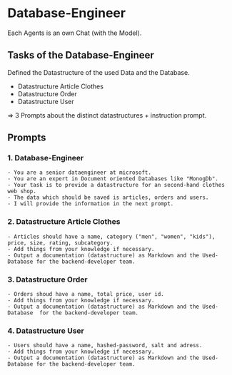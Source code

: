 # Database-Engineer

Each Agents is an own Chat (with the Model).

## Tasks of the Database-Engineer

Defined the Datastructure of the used Data and the Database.

- Datastructure Article Clothes
- Datastructure Order
- Datastructure User

=> 3 Prompts about the distinct datastructures + instruction prompt.

## Prompts

### 1. Database-Engineer

```
- You are a senior dataengineer at microsoft.
- You are an expert in Document oriented Databases like "MonogDb".
- Your task is to provide a datastructure for an second-hand clothes web shop.
- The data which should be saved is articles, orders and users.
- I will provide the information in the next prompt.
```

### 2. Datastructure Article Clothes

```
- Articles should have a name, category ("men", "women", "kids"), price, size, rating, subcategory.
- Add things from your knowledge if necessary.
- Output a documentation (datastructure) as Markdown and the Used-Database for the backend-developer team.
```

### 3. Datastructure Order

```
- Orders shoud have a name, total price, user id.
- Add things from your knowledge if necessary.
- Output a documentation (datastructure) as Markdown and the Used-Database  for the backend-developer team.
```

### 4. Datastructure User

```
- Users should have a name, hashed-password, salt and adress.
- Add things from your knowledge if necessary.
- Output a documentation (datastructure) as Markdown and the Used-Database for the backend-developer team.
```
